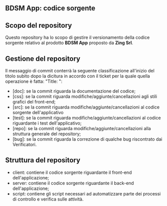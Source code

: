 ## BDSM App: codice sorgente


## Scopo del repository

Questo repository ha lo scopo di gestire il versionamento della codice sorgente relativo al prodotto **BDSM App** proposto da **Zing Srl**.

## Gestione del repository

Il messaggio di commit conterrà la seguente classificazione all'inizio del titolo subito dopo la dicitura in accordo con il ticket per la quale quella operazione è fatta: "Title: ":

- [doc]: se la commit riguarda la documentazione del codice;
- [css]: se la commit riguarda modifiche/aggiunte/cancellazioni agli stili grafici del front-end;
- [src]: se la commit riguarda modifiche/aggiunte/cancellazioni al codice sorgente dell'applicativo
- [test]: se la commit riguarda modifiche/aggiunte/cancellazioni al codice riguardante i test dell'applicativo;
- [repo]: se la commit riguarda modifiche/aggiunte/cancellazioni alla struttura generale del repository;
- [bug]: se la commit riguarda la correzione di qualche bug riscontrato dai Verificatori.

## Struttura del repository

- client: contiene il codice sorgente riguardante il front-end dell'applicazione;
- server: contiene il codice sorgente riguardante il back-end dell'applicazione;
- script: contiene gli script necessari ad automatizzare parte dei processi di controllo e verifica sulle attività.